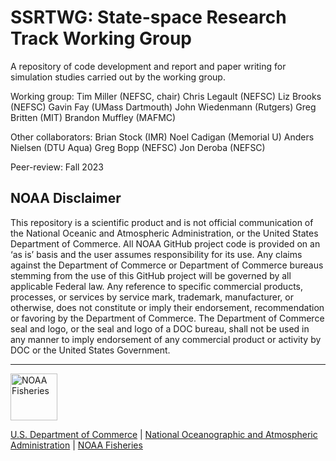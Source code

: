 # SSRTWG: State-space Research Track Working Group

A repository of code development and report and paper writing for simulation studies carried out by the working group.

Working group:
Tim Miller (NEFSC, chair)
Chris Legault (NEFSC)
Liz Brooks (NEFSC)
Gavin Fay (UMass Dartmouth)
John Wiedenmann (Rutgers)
Greg Britten (MIT)
Brandon Muffley (MAFMC)

Other collaborators:
Brian Stock (IMR)
Noel Cadigan (Memorial U)
Anders Nielsen (DTU Aqua)
Greg Bopp (NEFSC)
Jon Deroba (NEFSC)

Peer-review: Fall 2023

## NOAA Disclaimer

This repository is a scientific product and is not official communication of the National Oceanic and
Atmospheric Administration, or the United States Department of Commerce. All NOAA GitHub project code is
provided on an ‘as is’ basis and the user assumes responsibility for its use. Any claims against the Department of
Commerce or Department of Commerce bureaus stemming from the use of this GitHub project will be governed
by all applicable Federal law. Any reference to specific commercial products, processes, or services by service
mark, trademark, manufacturer, or otherwise, does not constitute or imply their endorsement, recommendation or
favoring by the Department of Commerce. The Department of Commerce seal and logo, or the seal and logo of a
DOC bureau, shall not be used in any manner to imply endorsement of any commercial product or activity by
DOC or the United States Government.

****************************

<img src="https://raw.githubusercontent.com/nmfs-general-modeling-tools/nmfspalette/main/man/figures/noaa-fisheries-rgb-2line-horizontal-small.png" height="75" alt="NOAA Fisheries">

[U.S. Department of Commerce](https://www.commerce.gov/) | [National Oceanographic and Atmospheric Administration](https://www.noaa.gov) | [NOAA Fisheries](https://www.fisheries.noaa.gov/)

